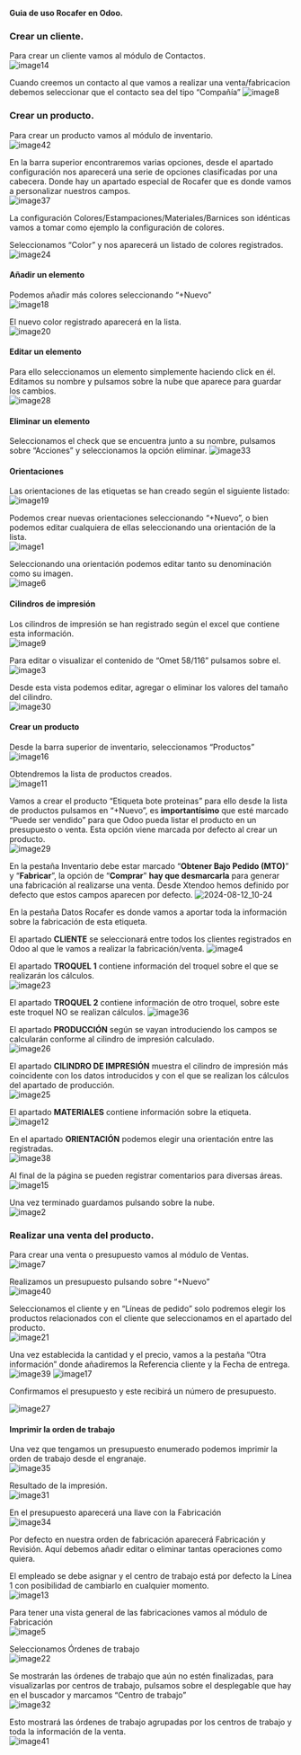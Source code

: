 **Guia de uso Rocafer en Odoo.**

### **Crear un cliente.**

Para crear un cliente vamos al módulo de Contactos.  
![image14](https://github.com/user-attachments/assets/39f3b60d-d6f0-49f9-aacb-293d856143e4)

Cuando creemos un contacto al que vamos a realizar una venta/fabricacion debemos seleccionar que el contacto sea del tipo “Compañía”
![image8](https://github.com/user-attachments/assets/2c77c062-c639-4125-aa6f-f18d04ded5f5)

### 

### **Crear un producto.**

Para crear un producto vamos al módulo de inventario.  
![image42](https://github.com/user-attachments/assets/c7ab399a-3d33-4ce0-9f40-0a86fb2fe975)

En la barra superior encontraremos varias opciones, desde el apartado configuración nos aparecerá una serie de opciones clasificadas por una cabecera. Donde hay un apartado especial de Rocafer que es donde vamos a personalizar nuestros campos.  
![image37](https://github.com/user-attachments/assets/5a87e02a-1780-4a7c-ada9-43bfe9eeabe1)

La configuración Colores/Estampaciones/Materiales/Barnices son idénticas vamos a tomar como ejemplo la configuración de colores.

Seleccionamos “Color” y nos aparecerá un listado de colores registrados.  
![image24](https://github.com/user-attachments/assets/359dce1f-2163-4983-bb48-e570681625a6)

#### **Añadir un elemento**

Podemos añadir más colores seleccionando “+Nuevo”  
![image18](https://github.com/user-attachments/assets/da69f1a9-9bad-484e-85b3-b02d711af522)

El nuevo color registrado aparecerá en la lista.  
![image20](https://github.com/user-attachments/assets/dc3c342c-9039-4375-84be-d45d3ec26f56)

#### 

#### **Editar un elemento**

Para ello seleccionamos un elemento simplemente haciendo click en él. Editamos su nombre y pulsamos sobre la nube que aparece para guardar los cambios.  
![image28](https://github.com/user-attachments/assets/5bd105fb-84f5-4cb5-925e-e912ccab6b0b)

#### **Eliminar un elemento**

Seleccionamos el check que se encuentra junto a su nombre, pulsamos sobre “Acciones” y seleccionamos la opción eliminar.
![image33](https://github.com/user-attachments/assets/6d3ba9da-ed57-4a4f-a00f-17dcab6d9604)

#### 

#### **Orientaciones**

Las orientaciones de las etiquetas se han creado según el siguiente listado:  
![image19](https://github.com/user-attachments/assets/3d334094-f961-4f3b-b317-9a7aa1d6f38f)

Podemos crear nuevas orientaciones seleccionando “+Nuevo”, o bien podemos editar cualquiera de ellas seleccionando una orientación de la lista.  
![image1](https://github.com/user-attachments/assets/36eccf89-977a-45c2-bc55-45506e403256)

Seleccionando una orientación podemos editar tanto su denominación como su imagen.  
![image6](https://github.com/user-attachments/assets/fe9594c8-5403-49ca-8440-47b778e621f0)

#### **Cilindros de impresión**

Los cilindros de impresión se han registrado según el excel que contiene esta información.  
![image9](https://github.com/user-attachments/assets/366d1b61-2683-45ec-88af-425576e23ba2)

Para editar o visualizar el contenido de “Omet 58/116” pulsamos sobre el.  
![image3](https://github.com/user-attachments/assets/0ae47fa7-0af4-44e0-a616-8cac6513efab)

Desde esta vista podemos editar, agregar o eliminar los valores del tamaño del cilindro.  
![image30](https://github.com/user-attachments/assets/96419de2-ff78-4dfb-948f-2cca0b3bdac5)

#### **Crear un producto**

Desde la barra superior de inventario, seleccionamos “Productos”  
![image16](https://github.com/user-attachments/assets/3f2d43f7-e985-4d4b-bdd2-cd0cb24dd6c8)

Obtendremos la lista de productos creados.  
![image11](https://github.com/user-attachments/assets/941de0f6-8c7a-4a49-9f63-0441859068e0)

Vamos a crear el producto “Etiqueta bote proteinas” para ello desde la lista de productos pulsamos en “+Nuevo”, es **importantísimo** que esté marcado “Puede ser vendido” para que Odoo pueda listar el producto en un presupuesto o venta. Esta opción viene marcada por defecto al crear un producto.  
![image29](https://github.com/user-attachments/assets/b04a8888-5f59-45d2-a146-fe0731dcf65d)

En la pestaña Inventario debe estar marcado “**Obtener Bajo Pedido (MTO)**” y “**Fabricar**”, la opción de “**Comprar**” **hay que desmarcarla** para generar una fabricación al realizarse una venta. Desde Xtendoo hemos definido por defecto que estos campos aparecen por defecto.
![2024-08-12_10-24](https://github.com/user-attachments/assets/f61305de-ca7f-435a-9264-a2aeb808f7d6)

En la pestaña Datos Rocafer es donde vamos a aportar toda la información sobre la fabricación de esta etiqueta.

El apartado **CLIENTE** se seleccionará entre todos los clientes registrados en Odoo al que le vamos a realizar la fabricación/venta.
![image4](https://github.com/user-attachments/assets/7174dee7-a056-426d-8999-8476b5402be8)

El apartado **TROQUEL 1** contiene información del troquel sobre el que se realizarán los cálculos.  
![image23](https://github.com/user-attachments/assets/7aa6e32c-b4ef-46ad-a426-c53470d5b798)

El apartado **TROQUEL 2** contiene información de otro troquel, sobre este este troquel NO se realizan cálculos.
![image36](https://github.com/user-attachments/assets/183f2051-2a38-4a81-9988-ab37b63d237f)

El apartado **PRODUCCIÓN** según se vayan introduciendo los campos se calcularán conforme al cilindro de impresión calculado.  
![image26](https://github.com/user-attachments/assets/34eeb62c-c2d7-46c0-a259-8290bba41d85)

El apartado **CILINDRO DE IMPRESIÓN** muestra el cilindro de impresión más coincidente con los datos introducidos y con el que se realizan los cálculos del apartado de producción.  
![image25](https://github.com/user-attachments/assets/314539b9-0ad6-4728-9753-b6d0206f1c9d)

El apartado **MATERIALES** contiene información sobre la etiqueta.  
![image12](https://github.com/user-attachments/assets/4c76251c-c881-46f2-92f8-44f58937e2d3)

En el apartado **ORIENTACIÓN** podemos elegir una orientación entre las registradas.  
![image38](https://github.com/user-attachments/assets/81914fa3-1a8c-470f-91bc-82b4c2a22827)

Al final de la página se pueden registrar comentarios para diversas áreas.
![image15](https://github.com/user-attachments/assets/ea621304-4ed9-4396-bf97-47c81ea9eccc)

Una vez terminado guardamos pulsando sobre la nube.  
![image2](https://github.com/user-attachments/assets/18bf5129-019d-412c-a637-cf301cb8555a)

### **Realizar una venta del producto.**

Para crear una venta o presupuesto vamos al módulo de Ventas.  
![image7](https://github.com/user-attachments/assets/91f61eb4-bf6a-4fe8-a434-d737e141ad0b)

Realizamos un presupuesto pulsando sobre “+Nuevo”  
![image40](https://github.com/user-attachments/assets/4d2cc412-d246-4778-9a8d-489feff28820)

Seleccionamos el cliente y en “Líneas de pedido” solo podremos elegir los productos relacionados con el cliente que seleccionamos en el apartado del producto.  
![image21](https://github.com/user-attachments/assets/174f96d3-2ec7-45ac-99e5-2632feff343f)

Una vez establecida la cantidad y el precio, vamos a la pestaña “Otra información” donde añadiremos la Referencia cliente y la Fecha de entrega.  
![image39](https://github.com/user-attachments/assets/99df3e61-18b9-43e7-85ef-49b3d00433e0)
![image17](https://github.com/user-attachments/assets/806a80ae-717f-4e58-beb0-f8ea6944c283)

Confirmamos el presupuesto y este recibirá un número de presupuesto.

![image27](https://github.com/user-attachments/assets/c7695577-6ce8-4077-b719-b480cce33311)

#### **Imprimir la orden de trabajo**

Una vez que tengamos un presupuesto enumerado podemos imprimir la orden de trabajo desde el engranaje.  
![image35](https://github.com/user-attachments/assets/49cc9d7e-8d92-42ab-a3b8-24df6ae129f7)

Resultado de la impresión.  
![image31](https://github.com/user-attachments/assets/41313ff6-2b41-410e-8567-b3da8160ee2d)

En el presupuesto aparecerá una llave con la Fabricación  
![image34](https://github.com/user-attachments/assets/ea167c98-5913-4a2c-8aa6-9500534ae945)

Por defecto en nuestra orden de fabricación aparecerá Fabricación y Revisión. Aquí debemos añadir editar o eliminar tantas operaciones como quiera.

El empleado se debe asignar y el centro de trabajo está por defecto la Línea 1 con posibilidad de cambiarlo en cualquier momento.   
![image13](https://github.com/user-attachments/assets/a911c38d-b62f-4e07-b83f-f33a43ac8038)

Para tener una vista general de las fabricaciones vamos al módulo de Fabricación  
![image5](https://github.com/user-attachments/assets/2c7d02b0-07ea-40da-9436-e965fce06102)

Seleccionamos Órdenes de trabajo  
![image22](https://github.com/user-attachments/assets/a1ffb08b-342d-45bf-b37e-88e92518b938)

Se mostrarán las órdenes de trabajo que aún no estén finalizadas, para visualizarlas por centros de trabajo, pulsamos sobre el desplegable que hay en el buscador y marcamos “Centro de trabajo”  
![image32](https://github.com/user-attachments/assets/65194a9f-4f7f-4fa3-92dd-a2310ecca1f9)

Esto mostrará las órdenes de trabajo agrupadas por los centros de trabajo y toda la información de la venta.  
![image41](https://github.com/user-attachments/assets/9eb6a87f-4f37-4083-84ee-0719549c20f0)
